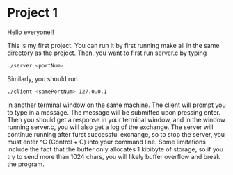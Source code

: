 # Project 1

Hello everyone!!

This is my first project. You can run it by first running make all in the same directory as the project.
Then, you want to first run server.c by typing

``` bash
./server <portNum>
```

Similarly, you should run

``` bash
./client <samePortNum> 127.0.0.1
```

in another terminal window on the same machine.
The client will prompt you to type in a message. The message will be submitted upon pressing enter.
Then you should get a response in your terminal window, and in the window running server.c, you will also get a log of the exchange.
The server will continue running after furst successful exchange, so to stop the server, you must enter ^C (Control + C) into your command line.
Some limitations include the fact that the buffer only allocates 1 kibibyte of storage, so if you try to send more than 1024 chars, you will likely buffer overflow and break the program.
